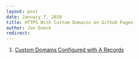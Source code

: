 ```yaml
---
layout: post
date: January 7, 2019
title: HTTPS With Custom Domains on Github Pages
author: Jon Dueck
redirect:
---
```


1. [Custom Domains Configured with A Records](https://help.github.com/articles/troubleshooting-custom-domains/#custom-domains-configured-with-a-records)
